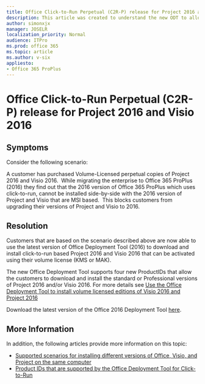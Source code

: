 ```yaml
---
title: Office Click-to-Run Perpetual (C2R-P) release for Project 2016 and Visio 2016
description: This article was created to understand the new ODT to allow IT admin a way to role out Project and Visio with their versions of Office 365.
author: simonxjx
manager: JOSELR
localization_priority: Normal
audience: ITPro
ms.prod: office 365
ms.topic: article
ms.author: v-six
appliesto:
- Office 365 ProPlus
---
```


# Office Click-to-Run Perpetual (C2R-P) release for Project 2016 and Visio 2016

## Symptoms

Consider the following scenario:

A customer has purchased Volume-Licensed perpetual copies of Project 2016 and Visio 2016.  While migrating the enterprise to Office 365 ProPlus (2016) they find out that the 2016 version of Office 365 ProPlus which uses click-to-run, cannot be installed side-by-side with the 2016 version of Project and Visio that are MSI based.  This blocks customers from upgrading their versions of Project and Visio to 2016.

## Resolution

Customers that are based on the scenario described above are now able to use the latest version of Office Deployment Tool (2016) to download and install click-to-run based Project 2016 and Visio 2016 that can be activated using their volume license (KMS or MAK).

The new Office Deployment Tool supports four new ProductIDs that allow the customers to download and install the standard or Professional versions of Project 2016 and/or Visio 2016. For more details see [Use the Office Deployment Tool to install volume licensed editions of Visio 2016 and Project 2016](https://technet.microsoft.com/library/mt703272.aspx)

Download the latest version of the Office 2016 Deployment Tool [here](https://www.microsoft.com/download/details.aspx?id=49117). 

## More Information

In addition, the following articles provide more information on this topic:

- [Supported scenarios for installing different versions of Office, Visio, and Project on the same computer](https://technet.microsoft.com/library/mt712177%28v=office.16%29.aspx)
- [Product IDs that are supported by the Office Deployment Tool for Click-to-Run](https://support.microsoft.com/help/2842297)
